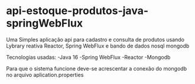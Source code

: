 # api-estoque-produtos-java-springWebFlux

Uma Simples aplicação api para cadastro e consulta de produtos usando Lybrary reativa Reactor,
Spring WebFlux e bando de dados nosql mongodb

Tecnologias usadas:
-Java 16
-Spring WebFlux
-Reactor
-Mongodb

Para que o sistema funcione deve-se acrescentar a conexão do mongodb no arquivo aplication.properties
